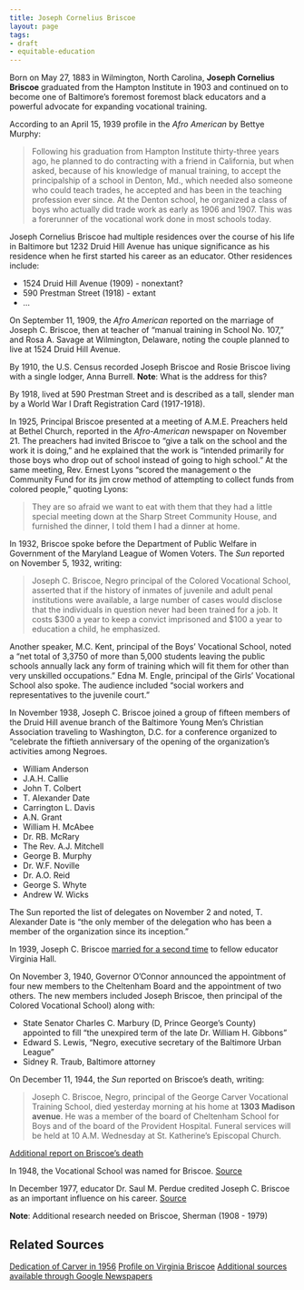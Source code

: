 ```yaml
---
title: Joseph Cornelius Briscoe
layout: page
tags:
- draft
- equitable-education
---
```


Born on May 27, 1883 in Wilmington, North Carolina, **Joseph Cornelius Briscoe** graduated from the Hampton Institute in 1903 and continued on to become one of Baltimore’s foremost foremost black educators and a powerful advocate for expanding vocational training.

According to an April 15, 1939 profile in the _Afro American_ by Bettye Murphy:

> Following his graduation from Hampton Institute thirty-three years ago, he planned to do contracting with a friend in California, but when asked, because of his knowledge of manual training, to accept the principalship of a school in Denton, Md., which needed also someone who could teach trades, he accepted and has been in the teaching profession ever since.
> At the Denton school, he organized a class of boys who actually did trade work as early as 1906 and 1907. This was a forerunner of the vocational work done in most schools today.

Joseph Cornelius Briscoe had multiple residences over the course of his life in Baltimore but 1232 Druid Hill Avenue has unique significance as his residence when he first started his career as an educator. Other residences include:

- 1524 Druid Hill Avenue (1909) - nonextant?
- 590 Prestman Street (1918) - extant
- …

On September 11, 1909, the _Afro American_ reported on the marriage of Joseph C. Briscoe, then at teacher of “manual training in School No. 107,” and Rosa A. Savage at Wilmington, Delaware, noting the couple planned to live at 1524 Druid Hill Avenue.

By 1910, the U.S. Census recorded Joseph Briscoe and Rosie Briscoe living with a single lodger, Anna Burrell. **Note**: What is the address for this?

By 1918, lived at 590 Prestman Street and is described as a tall, slender man by a World War I Draft Registration Card (1917-1918).

In 1925, Principal Briscoe presented at a meeting of A.M.E. Preachers held at Bethel Church, reported in the _Afro-American_ newspaper on November 21. The preachers had invited Briscoe to “give a talk on the school and the work it is doing,” and he explained that the work is “intended primarily for those boys who drop out of school instead of going to high school.” At the same meeting, Rev. Ernest Lyons “scored the management o the Community Fund for its jim crow method of attempting to collect funds from colored people,” quoting Lyons:

> They are so afraid we want to eat with them that they had a little special meeting down at the Sharp Street Community House, and furnished the dinner, I told them I had a dinner at home.

In 1932, Briscoe spoke before the Department of Public Welfare in Government of the Maryland League of Women Voters. The _Sun_ reported on November 5, 1932, writing:

> Joseph C. Briscoe, Negro principal of the Colored Vocational School, asserted that if the history of inmates of juvenile and adult penal institutions were available, a large number of cases would disclose that the individuals in question never had been trained for a job. It costs $300 a year to keep a convict imprisoned and $100 a year to education a child, he emphasized.

Another speaker, M.C. Kent, principal of the Boys’ Vocational School, noted a “net total of 3,3750 of more than 5,000 students leaving the public schools annually lack any form of training which will fit them for other than very unskilled occupations.” Edna M. Engle, principal of the Girls’ Vocational School also spoke. The audience included “social workers and representatives to the juvenile court.”

In November 1938, Joseph C. Briscoe joined a group of fifteen members of the Druid Hill avenue branch of the Baltimore Young Men’s Christian Association traveling to Washington, D.C. for a conference organized to “celebrate the fiftieth anniversary of the opening of the organization’s activities among Negroes.

- William Anderson
- J.A.H. Callie
- John T. Colbert
- T. Alexander Date
- Carrington L. Davis
- A.N. Grant
- William H. McAbee
- Dr. RB. McRary
- The Rev. A.J. Mitchell
- George B. Murphy
- Dr. W.F. Noville
- Dr. A.O. Reid
- George S. Whyte
- Andrew W. Wicks

The Sun reported the list of delegates on November 2 and noted, T. Alexander Date is “the only member of the delegation who has been a member of the organization since its inception.”

In 1939, Joseph C. Briscoe [married for a second time](https://news.google.com/newspapers?nid=2211&dat=19390819&id=3E9AAAAAIBAJ&sjid=RgMGAAAAIBAJ&pg=1855,301240&hl=en) to fellow educator Virginia Hall.

On November 3, 1940, Governor O’Connor announced the appointment of four new members to the Cheltenham Board and the appointment of two others. The new members included Joseph Briscoe, then principal of the Colored Vocational School) along with:

- State Senator Charles C. Marbury (D, Prince George’s County) appointed to fill “the unexpired term of the late Dr. William H. Gibbons”
- Edward S. Lewis, “Negro, executive secretary of the Baltimore Urban League”
- Sidney R. Traub, Baltimore attorney

On December 11, 1944, the _Sun_ reported on Briscoe’s death, writing:

> Joseph C. Briscoe, Negro, principal of the George Carver Vocational Training School, died yesterday morning at his home at **1303 Madison avenue**.
> He was a member of the board of Cheltenham School for Boys and of the board of the Provident Hospital.
> Funeral services will be held at 10 A.M. Wednesday at St. Katherine’s Episcopal Church.

[Additional report on Briscoe’s death](https://news.google.com/newspapers?nid=2205&dat=19441212&id=OKolAAAAIBAJ&sjid=sPQFAAAAIBAJ&pg=2590,4485995&hl=en)

In 1948, the Vocational School was named for Briscoe. [Source](https://news.google.com/newspapers?nid=1532&dat=19450210&id=XqljAAAAIBAJ&sjid=XysMAAAAIBAJ&pg=4132,15436649&hl=en)

In December 1977, educator Dr. Saul M. Perdue credited Joseph C. Briscoe as an important influence on his career. [Source](https://news.google.com/newspapers?nid=2205&dat=19771206&id=YsQlAAAAIBAJ&sjid=SvUFAAAAIBAJ&pg=1293,3217847&hl=en)

**Note**: Additional research needed on Briscoe, Sherman (1908 - 1979)

## Related Sources

[Dedication of Carver in 1956](https://news.google.com/newspapers?nid=2205&dat=19560207&id=BuclAAAAIBAJ&sjid=cfUFAAAAIBAJ&pg=670,4135453&hl=en)
[Profile on Virginia Briscoe](https://news.google.com/newspapers?nid=2211&dat=19430102&id=mBAmAAAAIBAJ&sjid=rv0FAAAAIBAJ&pg=6115,5081344&hl=en)
[Additional sources available through Google Newspapers](https://www.google.com/search?q=joseph%20briscoe%20baltimore%20site:news.google.com/newspapers&source=newspapers&gws_rd=ssl)
